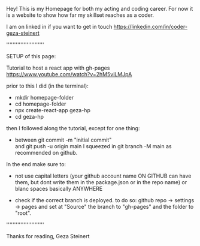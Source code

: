 Hey! This is my Homepage for both my acting and coding career.
For now it is a website to show how far my skillset reaches as a coder. 

I am on linked in if you want to get in touch
https://linkedin.com/in/coder-geza-steinert

''''''''''''''''''''''''

SETUP of this page:

Tutorial to host a react app with gh-pages
https://www.youtube.com/watch?v=2hM5viLMJpA

prior to this I did (in the terminal): 
 - mkdir homepage-folder
 - cd homepage-folder
 - npx create-react-app geza-hp
 - cd geza-hp

 then I followed along the tutorial, except for one thing:

  - between 
  git commit -m "initial commit"   
    and
  git push -u origin main
    I squeezed in 
  git branch -M main
    as recommended on github.

In the end make sure to:
 - not use capital letters (your github account name ON GITHUB can have them, but dont write them in the package.json or in the repo name) or blanc spaces basically ANYWHERE

 - check if the correct branch is deployed. to do so: 
 github repo -> settings -> pages 
  and set at "Source" the branch to "gh-pages" and the folder to "root".


''''''''''''''''''''''''

Thanks for reading,
Geza Steinert
